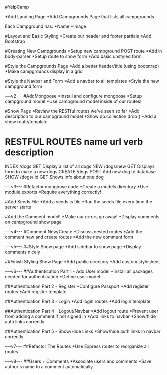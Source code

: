 #YelpCamp

*Add Landing Page
*Add Campgrounds Page that lists all campgrounds

Each Campground has:
*Name 
*Image


#Layout and Basic Styling
*Create our header and footer partials
*Add Bootstrap

#Creating New Campgrounds
*Setup new campground POST route
*Add in body-parser
*Setup route to show form
*Add basic unstyled form

#Style the Campgrounds Page
*Add a better header/title (using bootstrap)
*Make campgrounds display in a grid

#Style the Navbar and Form
*Add a navbar to all templates
*Style the new campground form

---v2---
#AddMongoose
*Install and configure mongoose
*Setup campground model
*Use campground model inside of our routes!

#Show Page
*Review the RESTful routes we've seen so far
*Add description to our campground model
*Show db.collection.drop()
*Add a show route/template

RESTFUL ROUTES
name	url			verb	description
====================================================
INDEX	/dogs		GET		Display a list of all dogs
NEW		/dogs/new	GET		Displays form to make a new dogs
CREATE	/dogs		POST	Add new dog to database
SHOW	/dogs/:id 	GET		Shows info about one dog

---v3---
#Refactor mongoose code
*Create a models directory
*Use module.exports
*Require everything correctly!

#Add Seeds File
*Add a seeds.js file
*Run the seeds file every time the server starts

#Add the Comment model!
*Make our errors go away!
*Display comments on campground show page

---v4---
#Comment New/Create
*Discuss nested routes
*Add the comment new and create routes
*Add the new comment form

---v5---
##Style Show page
*Add sidebar to show page
*Display comments nicely

##Finish Styling Show Page
*Add public directory
*Add custom stylesheet

---v6---
##Authentication Part 1 - Add User model
*Install all packages needed for authentication
*Define user model

##Authentication Part 2 - Register
*Configure Passport
*Add register routes
*Add register template

##Authentication Part 3 - Login
*Add login routes
*Add login template

##Authentication Part 4 - Logout/Navbar
*Add logout route
*Prevent user from adding a comment if not signed in
*Add links to navbar
*Show/hide auth links correctly

##Authentication Part 5 - Show/Hide Links
*Show/hide auth links in navbar correctly

---v7---
##Refactor The Routes
*Use Express router to reorganize all routes

---v8---
##Users + Comments
*Associate users and comments
*Save author's name to a comment automatically
